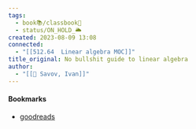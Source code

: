 ```yaml
---
tags:
  - book📚/classbook📖
  - status/ON_HOLD_🌥️
created: 2023-08-09 13:08
connected:
  - "[[512.64  Linear algebra MOC]]"
title_original: No bullshit guide to linear algebra
author:
  - "[[👤 Savov, Ivan]]"
---
```





#### Bookmarks
- [goodreads](https://www.goodreads.com/book/show/34760208-no-bullshit-guide-to-linear-algebra)

